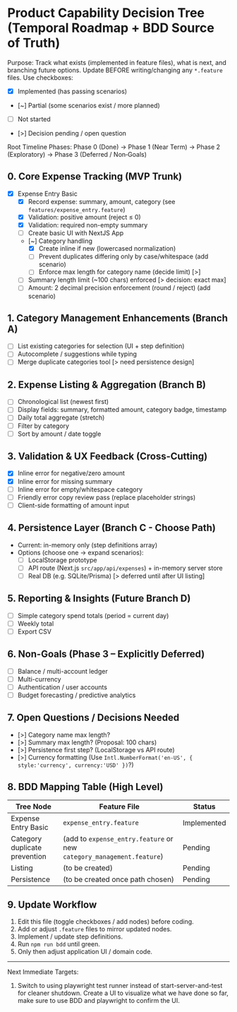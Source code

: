 # Product Capability Decision Tree (Temporal Roadmap + BDD Source of Truth)

Purpose: Track what exists (implemented in feature files), what is next, and branching future options. Update BEFORE writing/changing any `*.feature` files. Use checkboxes:
- [x] Implemented (has passing scenarios)
- [~] Partial (some scenarios exist / more planned)
- [ ] Not started
- [>] Decision pending / open question

Root Timeline Phases:
Phase 0 (Done) → Phase 1 (Near Term) → Phase 2 (Exploratory) → Phase 3 (Deferred / Non‑Goals)

## 0. Core Expense Tracking (MVP Trunk)
- [x] Expense Entry Basic
	- [x] Record expense: summary, amount, category (see `features/expense_entry.feature`)
	- [x] Validation: positive amount (reject ≤ 0)
	- [x] Validation: required non-empty summary
    - [ ] Create basic UI with NextJS App
	- [~] Category handling
		- [x] Create inline if new (lowercased normalization)
		- [ ] Prevent duplicates differing only by case/whitespace (add scenario)
		- [ ] Enforce max length for category name (decide limit) [>]
	- [ ] Summary length limit (~100 chars) enforced [> decision: exact max]
	- [ ] Amount: 2 decimal precision enforcement (round / reject) (add scenario)

## 1. Category Management Enhancements (Branch A)
- [ ] List existing categories for selection (UI + step definition)
- [ ] Autocomplete / suggestions while typing
- [ ] Merge duplicate categories tool [> need persistence design]

## 2. Expense Listing & Aggregation (Branch B)
- [ ] Chronological list (newest first)
- [ ] Display fields: summary, formatted amount, category badge, timestamp
- [ ] Daily total aggregate (stretch)
- [ ] Filter by category
- [ ] Sort by amount / date toggle

## 3. Validation & UX Feedback (Cross-Cutting)
- [x] Inline error for negative/zero amount
- [x] Inline error for missing summary
- [ ] Inline error for empty/whitespace category
- [ ] Friendly error copy review pass (replace placeholder strings)
- [ ] Client-side formatting of amount input

## 4. Persistence Layer (Branch C - Choose Path)
- Current: in-memory only (step definitions array)
- Options (choose one → expand scenarios):
	- [ ] LocalStorage prototype
	- [ ] API route (Next.js `src/app/api/expenses`) + in-memory server store
	- [ ] Real DB (e.g. SQLite/Prisma) [> deferred until after UI listing]

## 5. Reporting & Insights (Future Branch D)
- [ ] Simple category spend totals (period = current day)
- [ ] Weekly total
- [ ] Export CSV

## 6. Non-Goals (Phase 3 – Explicitly Deferred)
- [ ] Balance / multi-account ledger
- [ ] Multi-currency
- [ ] Authentication / user accounts
- [ ] Budget forecasting / predictive analytics

## 7. Open Questions / Decisions Needed
- [>] Category name max length?
- [>] Summary max length? (Proposal: 100 chars)
- [>] Persistence first step? (LocalStorage vs API route)
- [>] Currency formatting (Use `Intl.NumberFormat('en-US', { style:'currency', currency:'USD' })`?)

## 8. BDD Mapping Table (High Level)
| Tree Node | Feature File | Status |
|-----------|--------------|--------|
| Expense Entry Basic | `expense_entry.feature` | Implemented |
| Category duplicate prevention | (add to `expense_entry.feature` or new `category_management.feature`) | Pending |
| Listing | (to be created) | Pending |
| Persistence | (to be created once path chosen) | Pending |

## 9. Update Workflow
1. Edit this file (toggle checkboxes / add nodes) before coding.
2. Add or adjust `.feature` files to mirror updated nodes.
3. Implement / update step definitions.
4. Run `npm run bdd` until green.
5. Only then adjust application UI / domain code.

---
Next Immediate Targets:
1. Switch to using playwright test runner instead of start-server-and-test for cleaner shutdown.
Create a UI to visualize what we have done so far, make sure to use BDD and playwright to confirm the UI.
